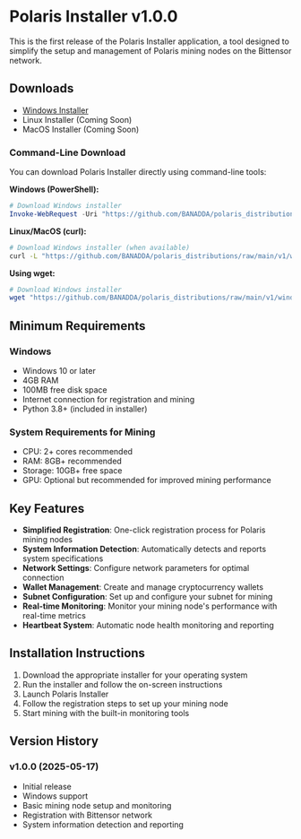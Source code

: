 # Polaris Installer v1.0.0

This is the first release of the Polaris Installer application, a tool designed to simplify the setup and management of Polaris mining nodes on the Bittensor network.

## Downloads

- [Windows Installer](./windows/PolarisInstaller-Setup.exe)
- Linux Installer (Coming Soon)
- MacOS Installer (Coming Soon)

### Command-Line Download

You can download Polaris Installer directly using command-line tools:

**Windows (PowerShell):**
```powershell
# Download Windows installer
Invoke-WebRequest -Uri "https://github.com/BANADDA/polaris_distributions/raw/main/v1/windows/PolarisInstaller-Setup.exe" -OutFile "PolarisInstaller-Setup.exe"
```

**Linux/MacOS (curl):**
```bash
# Download Windows installer (when available)
curl -L "https://github.com/BANADDA/polaris_distributions/raw/main/v1/windows/PolarisInstaller-Setup.exe" -o "PolarisInstaller-Setup.exe"
```

**Using wget:**
```bash
# Download Windows installer
wget "https://github.com/BANADDA/polaris_distributions/raw/main/v1/windows/PolarisInstaller-Setup.exe"
```

## Minimum Requirements

### Windows
- Windows 10 or later
- 4GB RAM
- 100MB free disk space
- Internet connection for registration and mining
- Python 3.8+ (included in installer)

### System Requirements for Mining
- CPU: 2+ cores recommended
- RAM: 8GB+ recommended
- Storage: 10GB+ free space
- GPU: Optional but recommended for improved mining performance

## Key Features

- **Simplified Registration**: One-click registration process for Polaris mining nodes
- **System Information Detection**: Automatically detects and reports system specifications
- **Network Settings**: Configure network parameters for optimal connection
- **Wallet Management**: Create and manage cryptocurrency wallets
- **Subnet Configuration**: Set up and configure your subnet for mining
- **Real-time Monitoring**: Monitor your mining node's performance with real-time metrics
- **Heartbeat System**: Automatic node health monitoring and reporting

## Installation Instructions

1. Download the appropriate installer for your operating system
2. Run the installer and follow the on-screen instructions
3. Launch Polaris Installer
4. Follow the registration steps to set up your mining node
5. Start mining with the built-in monitoring tools

## Version History

### v1.0.0 (2025-05-17)
- Initial release
- Windows support
- Basic mining node setup and monitoring
- Registration with Bittensor network
- System information detection and reporting 